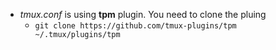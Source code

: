 - *tmux.conf* is using **tpm** plugin. You need to clone the pluing
  - `git clone https://github.com/tmux-plugins/tpm ~/.tmux/plugins/tpm`
